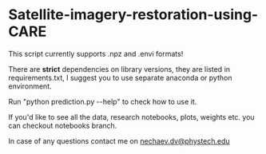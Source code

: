 # Satellite-imagery-restoration-using-CARE

This script currently supports .npz and .envi formats!

There are __strict__ dependencies on library versions, they are listed in requirements.txt, I suggest you to use separate anaconda or python environment.

Run "python prediction.py --help" to check how to use it.

If you'd like to see all the data, research notebooks, plots, weights etc. you can checkout notebooks branch.

In case of any questions contact me on nechaev.dv@phystech.edu
